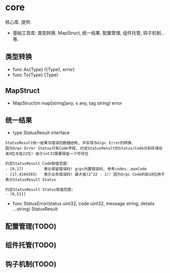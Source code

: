 # core

核心库. 提供:

- 基础工具库: 类型转换, MapStruct, 统一结果, 配置管理, 组件托管, 钩子机制...等.

## 类型转换

- func As{Type} ({Type}, error)
- func To{Type} {Type}

## MapStruct

- MapStruct(m map[string]any, s any, tag string) error

## 统一结果

- type StatusResult interface

```
StatusResult统一结果与错误的数据结构, 并实现与Grpc Error的转换.
因为Grpc Error Status只有Code字段, 约定StatusResult的Status/Code分别存储在高9位与低22位! 由于int32需要保留一个符号位

约定StatusResult Code取值范围:
- [0,17)         表示保留错误码! grpc内置错误码, 参考codes._maxCode
- [17,4194393)   表示业务错误码! 最大值(2^22 - 1)! 因为Grpc Code的前10位用于表示StatusResult Status

约定StatusResult Status取值范围:
- (0,511]
```

- func StatusError(status uint32, code uint32, message string, details ...string) StatusResult

## 配置管理(TODO)

## 组件托管(TODO)

## 钩子机制(TODO)

